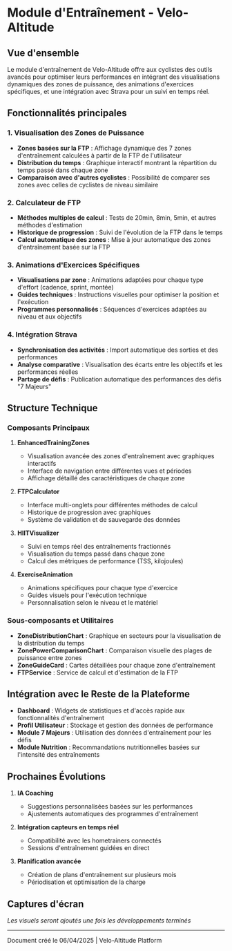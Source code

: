 # Module d'Entraînement - Velo-Altitude

## Vue d'ensemble

Le module d'entraînement de Velo-Altitude offre aux cyclistes des outils avancés pour optimiser leurs performances en intégrant des visualisations dynamiques des zones de puissance, des animations d'exercices spécifiques, et une intégration avec Strava pour un suivi en temps réel.

## Fonctionnalités principales

### 1. Visualisation des Zones de Puissance

- **Zones basées sur la FTP** : Affichage dynamique des 7 zones d'entraînement calculées à partir de la FTP de l'utilisateur
- **Distribution du temps** : Graphique interactif montrant la répartition du temps passé dans chaque zone
- **Comparaison avec d'autres cyclistes** : Possibilité de comparer ses zones avec celles de cyclistes de niveau similaire

### 2. Calculateur de FTP

- **Méthodes multiples de calcul** : Tests de 20min, 8min, 5min, et autres méthodes d'estimation
- **Historique de progression** : Suivi de l'évolution de la FTP dans le temps
- **Calcul automatique des zones** : Mise à jour automatique des zones d'entraînement basée sur la FTP

### 3. Animations d'Exercices Spécifiques

- **Visualisations par zone** : Animations adaptées pour chaque type d'effort (cadence, sprint, montée)
- **Guides techniques** : Instructions visuelles pour optimiser la position et l'exécution
- **Programmes personnalisés** : Séquences d'exercices adaptées au niveau et aux objectifs

### 4. Intégration Strava

- **Synchronisation des activités** : Import automatique des sorties et des performances
- **Analyse comparative** : Visualisation des écarts entre les objectifs et les performances réelles
- **Partage de défis** : Publication automatique des performances des défis "7 Majeurs"

## Structure Technique

### Composants Principaux

1. **EnhancedTrainingZones**
   - Visualisation avancée des zones d'entraînement avec graphiques interactifs
   - Interface de navigation entre différentes vues et périodes
   - Affichage détaillé des caractéristiques de chaque zone

2. **FTPCalculator**
   - Interface multi-onglets pour différentes méthodes de calcul
   - Historique de progression avec graphiques
   - Système de validation et de sauvegarde des données

3. **HIITVisualizer**
   - Suivi en temps réel des entraînements fractionnés
   - Visualisation du temps passé dans chaque zone
   - Calcul des métriques de performance (TSS, kilojoules)

4. **ExerciseAnimation**
   - Animations spécifiques pour chaque type d'exercice
   - Guides visuels pour l'exécution technique
   - Personnalisation selon le niveau et le matériel

### Sous-composants et Utilitaires

- **ZoneDistributionChart** : Graphique en secteurs pour la visualisation de la distribution du temps
- **ZonePowerComparisonChart** : Comparaison visuelle des plages de puissance entre zones
- **ZoneGuideCard** : Cartes détaillées pour chaque zone d'entraînement
- **FTPService** : Service de calcul et d'estimation de la FTP

## Intégration avec le Reste de la Plateforme

- **Dashboard** : Widgets de statistiques et d'accès rapide aux fonctionnalités d'entraînement
- **Profil Utilisateur** : Stockage et gestion des données de performance
- **Module 7 Majeurs** : Utilisation des données d'entraînement pour les défis
- **Module Nutrition** : Recommandations nutritionnelles basées sur l'intensité des entraînements

## Prochaines Évolutions

1. **IA Coaching**
   - Suggestions personnalisées basées sur les performances
   - Ajustements automatiques des programmes d'entraînement

2. **Intégration capteurs en temps réel**
   - Compatibilité avec les hometrainers connectés
   - Sessions d'entraînement guidées en direct

3. **Planification avancée**
   - Création de plans d'entraînement sur plusieurs mois
   - Périodisation et optimisation de la charge
   
## Captures d'écran

*Les visuels seront ajoutés une fois les développements terminés*

---

Document créé le 06/04/2025 | Velo-Altitude Platform
